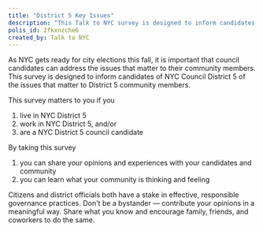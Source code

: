 ```yaml
---
title: "District 5 Key Issues"
description: "This Talk to NYC survey is designed to inform candidates of NYC Council District 5 of the issues that matter to District 5 community members."
polis_id: 2fkxnzche6
created_by: Talk to NYC
---
```


As NYC gets ready for city elections this fall, it is important that council candidates can address the issues that matter to their community members. This survey is designed to inform candidates of NYC Council District 5 of the issues that matter to District 5 community members.

This survey matters to you if you
1. live in NYC District 5
2. work in NYC District 5, and/or
3. are a NYC District 5 council candidate

By taking this survey
1. you can share your opinions and experiences with your candidates and community
2. you can learn what your community is thinking and feeling

Citizens and district officials both have a stake in effective, responsible governance practices. Don't be a bystander — contribute your opinions in a meaningful way. Share what you know and encourage family, friends, and coworkers to do the same.

